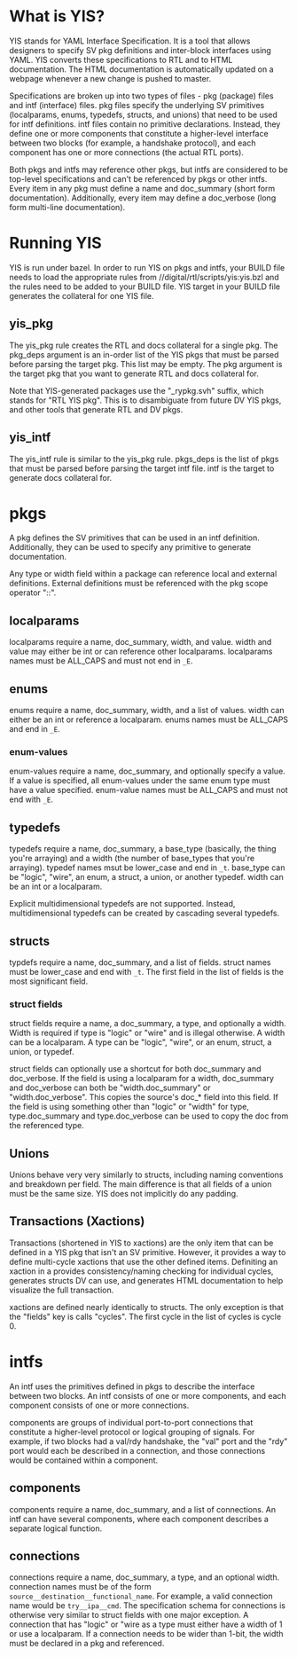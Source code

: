 # What is YIS?
YIS stands for YAML Interface Specification. It is a tool that allows designers to specify SV pkg definitions and inter-block interfaces using YAML. YIS converts these specifications to RTL and to HTML documentation. The HTML documentation is automatically updated on a webpage whenever a new change is pushed to master.  

Specifications are broken up into two types of files - pkg (package) files and intf (interface) files. pkg files specify the underlying SV primitives (localparams, enums, typedefs, structs, and unions) that need to be used for intf definitions. intf files contain no primitive declarations. Instead, they define one or more components that constitute a higher-level interface between two blocks (for example, a handshake protocol), and each component has one or more connections (the actual RTL ports).  

Both pkgs and intfs may reference other pkgs, but intfs are considered to be top-level specifications and can't be referenced by pkgs or other intfs. Every item in any pkg must define a name and doc_summary (short form documentation). Additionally, every item may define a doc_verbose (long form multi-line documentation).

# Running YIS
YIS is run under bazel. In order to run YIS on pkgs and intfs, your BUILD file needs to load the appropriate rules from //digital/rtl/scripts/yis:yis.bzl and the rules need to be added to your BUILD file. YIS target in your BUILD file generates the collateral for one YIS file.

## yis_pkg
The yis_pkg rule creates the RTL and docs collateral for a single pkg. The pkg_deps argument is an in-order list of the YIS pkgs that must be parsed before parsing the target pkg. This list may be empty. The pkg argument is the target pkg that you want to generate RTL and docs collateral for.  

Note that YIS-generated packages use the "_rypkg.svh" suffix, which stands for "RTL YIS pkg". This is to disambiguate from future DV YIS pkgs, and other tools that generate RTL and DV pkgs.

## yis_intf
The yis_intf rule is similar to the yis_pkg rule. pkgs_deps is the list of pkgs that must be parsed before parsing the target intf file. intf is the target to generate docs collateral for.

# pkgs
A pkg defines the SV primitives that can be used in an intf definition. Additionally, they can be used to specify any primitive to generate documentation.  

Any type or width field within a package can reference local and external definitions. External definitions must be referenced with the pkg scope operator "::".

## localparams
localparams require a name, doc_summary, width, and value. width and value may either be int or can reference other localparams. localparams names must be ALL_CAPS and must not end in `_E`.

## enums
enums require a name, doc_summary, width, and a list of values. width can either be an int or reference a localparam. enums names must be ALL_CAPS and end in `_E`.

### enum-values
enum-values require a name, doc_summary, and optionally specify a value. If a value is specified, all enum-values under the same enum type must have a value specified. enum-value names must be ALL_CAPS and must not end with `_E`.

## typedefs
typedefs require a name, doc_summary, a base_type (basically, the thing you're arraying) and a width (the number of base_types that you're arraying). typedef names msut be lower_case and end in `_t`. base_type can be "logic", "wire", an enum, a struct, a union, or another typedef. width can be an int or a localparam.

Explicit multidimensional typedefs are not supported. Instead, multidimensional typedefs can be created by cascading several typedefs.

## structs
typdefs require a name, doc_summary, and a list of fields. struct names must be lower_case and end with `_t`. The first field in the list of fields is the most significant field.

### struct fields
struct fields require a name, a doc_summary, a type, and optionally a width. Width is required if type is "logic" or "wire" and is illegal otherwise. A width can be a localparam. A type can be "logic", "wire", or an enum, struct, a union, or typedef.  

struct fields can optionally use a shortcut for both doc_summary and doc_verbose. If the field is using a localparam for a width, doc_summary and doc_verbose can both be "width.doc_summary" or "width.doc_verbose". This copies the source's doc_* field into this field. If the field is using something other than "logic" or "width" for type, type.doc_summary and type.doc_verbose can be used to copy the doc from the referenced type.

## Unions
Unions behave very very similarly to structs, including naming conventions and breakdown per field. The main difference is that all fields of a union must be the same size. YIS does not implicitly do any padding.

## Transactions (Xactions)
Transactions (shortened in YIS to xactions) are the only item that can be defined in a YIS pkg that isn't an SV primitive. However, it provides a way to define multi-cycle xactions that use the other defined items. Definiting an xaction in a provides consistency/naming checking for individual cycles, generates structs DV can use, and generates HTML documentation to help visualize the full transaction.  

xactions are defined nearly identically to structs. The only exception is that the "fields" key is calls "cycles". The first cycle in the list of cycles is cycle 0.

# intfs
An intf uses the primitives defined in pkgs to describe the interface between two blocks. An intf consists of one or more components, and each component consists of one or more connections.  

components are groups of individual port-to-port connections that constitute a higher-level protocol or logical grouping of signals. For example, if two blocks had a val/rdy handshake, the "val" port and the "rdy" port would each be described in a connection, and those connections would be contained within a component.

## components
components require a name, doc_summary, and a list of connections. An intf can have several components, where each component describes a separate logical function.

## connections
connections require a name, doc_summary, a type, and an optional width. connection names must be of the form `source__destination__functional_name`. For example, a valid connection name would be `try__ipa__cmd`. The specification schema for connections is otherwise very similar to struct fields with one major exception. A connection that has "logic" or "wire as a type must either have a width of 1 or use a localparam. If a connection needs to be wider than 1-bit, the width must be declared in a pkg and referenced.
